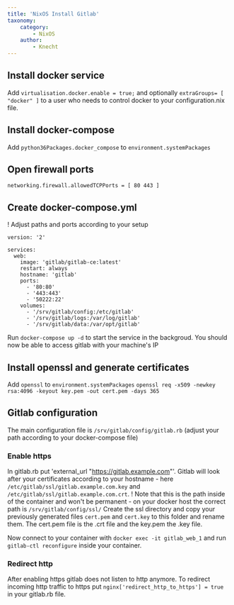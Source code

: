 ```yaml
---
title: 'NixOS Install Gitlab'
taxonomy:
    category:
        - NixOS
    author:
        - Knecht
---
```


## Install docker service

Add `virtualisation.docker.enable = true;` and optionally `extraGroups= [ "docker" ]` to a user who needs to control docker to your configuration.nix file. 

## Install docker-compose
Add `python36Packages.docker_compose` to `environment.systemPackages`

## Open firewall ports
`networking.firewall.allowedTCPPorts = [ 80 443 ]`

## Create docker-compose.yml
! Adjust paths and ports according to your setup
```docker
version: '2'

services:
  web:
    image: 'gitlab/gitlab-ce:latest'
    restart: always
    hostname: 'gitlab'
    ports:
      - '80:80'
      - '443:443'
      - '50222:22'
    volumes:
      - '/srv/gitlab/config:/etc/gitlab'
      - '/srv/gitlab/logs:/var/log/gitlab'
      - '/srv/gitlab/data:/var/opt/gitlab'
```
Run `docker-compose up -d` to start the service in the backgroud. You should now be able to access gitlab with your machine's IP

## Install openssl and generate certificates
Add `openssl` to `environment.systemPackages`
`openssl req -x509 -newkey rsa:4096 -keyout key.pem -out cert.pem -days 365`

## Gitlab configuration
The main configuration file is `/srv/gitlab/config/gitlab.rb` (adjust your path according to your docker-compose file)
### Enable https
In gitlab.rb put 'external_url "https://gitlab.example.com"'. Gitlab will look after your certificates according to your hostname - here `/etc/gitlab/ssl/gitlab.example.com.key` and `/etc/gitlab/ssl/gitlab.example.com.crt`.
! Note that this is the path inside of the container and won't be permanent - on your docker host the correct path is `/srv/gitlab/config/ssl/` 
Create the ssl directory and copy your previously generated files `cert.pem` and `cert.key` to this folder and rename them. The cert.pem file is the .crt file and the key.pem the .key file.

Now connect to your container with `docker exec -it gitlab_web_1` and run `gitlab-ctl reconfigure` inside your container.

### Redirect http
After enabling https gitlab does not listen to http anymore. To redirect incoming http traffic to https put `nginx['redirect_http_to_https'] = true` in your gitlab.rb file.